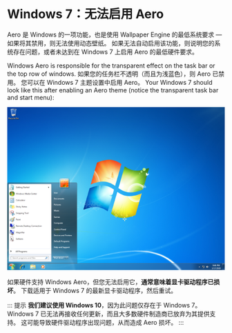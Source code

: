 # Windows 7：无法启用 Aero

Aero 是 Windows 的一项功能，也是使用 Wallpaper Engine 的最低系统要求 — 如果将其禁用，则无法使用动态壁纸。 如果无法自动启用该功能，则说明您的系统存在问题，或者未达到在 Windows 7 上启用 Aero 的最低硬件要求。

Windows Aero is responsible for the transparent effect on the task bar or the top row of windows. 如果您的任务栏不透明（而且为浅蓝色），则 Aero 已禁用。 您可以在 Windows 7 主题设置中启用 Aero。 Your Windows 7 should look like this after enabling an Aero theme (notice the transparent task bar and start menu):

![具备 Aero 功能的 Windows 7](./w7.png)

如果硬件支持 Windows Aero，但您无法启用它，**通常意味着显卡驱动程序已损坏**。 下载适用于 Windows 7 的最新显卡驱动程序，然后重试。

::: 提示 **我们建议使用 Windows 10**，因为此问题仅存在于 Windows 7。 Windows 7 已无法再接收任何更新，而且大多数硬件制造商已放弃为其提供支持。 这可能导致硬件驱动程序出现问题，从而造成 Aero 损坏。 :::
